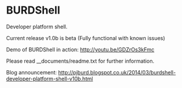 BURDShell
=========

Developer platform shell.  

Current release v1.0b is beta (Fully functional with known issues)

Demo of BURDShell in action: http://youtu.be/GDZrOs3kFmc

Please read __documents/readme.txt for further information.

Blog announcement: http://pjburd.blogspot.co.uk/2014/03/burdshell-developer-platform-shell-v10b.html


